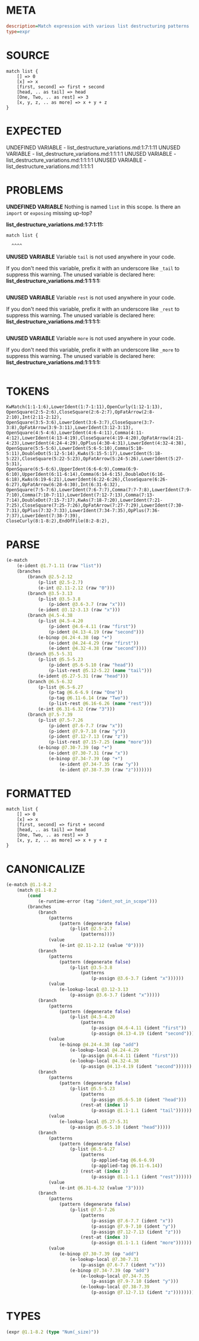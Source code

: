 # META
~~~ini
description=Match expression with various list destructuring patterns
type=expr
~~~
# SOURCE
~~~roc
match list {
    [] => 0
    [x] => x
    [first, second] => first + second
    [head, .. as tail] => head
    [One, Two, .. as rest] => 3
    [x, y, z, .. as more] => x + y + z
}
~~~
# EXPECTED
UNDEFINED VARIABLE - list_destructure_variations.md:1:7:1:11
UNUSED VARIABLE - list_destructure_variations.md:1:1:1:1
UNUSED VARIABLE - list_destructure_variations.md:1:1:1:1
UNUSED VARIABLE - list_destructure_variations.md:1:1:1:1
# PROBLEMS
**UNDEFINED VARIABLE**
Nothing is named `list` in this scope.
Is there an `import` or `exposing` missing up-top?

**list_destructure_variations.md:1:7:1:11:**
```roc
match list {
```
      ^^^^


**UNUSED VARIABLE**
Variable `tail` is not used anywhere in your code.

If you don't need this variable, prefix it with an underscore like `_tail` to suppress this warning.
The unused variable is declared here:
**list_destructure_variations.md:1:1:1:1:**
```roc

```



**UNUSED VARIABLE**
Variable `rest` is not used anywhere in your code.

If you don't need this variable, prefix it with an underscore like `_rest` to suppress this warning.
The unused variable is declared here:
**list_destructure_variations.md:1:1:1:1:**
```roc

```



**UNUSED VARIABLE**
Variable `more` is not used anywhere in your code.

If you don't need this variable, prefix it with an underscore like `_more` to suppress this warning.
The unused variable is declared here:
**list_destructure_variations.md:1:1:1:1:**
```roc

```



# TOKENS
~~~zig
KwMatch(1:1-1:6),LowerIdent(1:7-1:11),OpenCurly(1:12-1:13),
OpenSquare(2:5-2:6),CloseSquare(2:6-2:7),OpFatArrow(2:8-2:10),Int(2:11-2:12),
OpenSquare(3:5-3:6),LowerIdent(3:6-3:7),CloseSquare(3:7-3:8),OpFatArrow(3:9-3:11),LowerIdent(3:12-3:13),
OpenSquare(4:5-4:6),LowerIdent(4:6-4:11),Comma(4:11-4:12),LowerIdent(4:13-4:19),CloseSquare(4:19-4:20),OpFatArrow(4:21-4:23),LowerIdent(4:24-4:29),OpPlus(4:30-4:31),LowerIdent(4:32-4:38),
OpenSquare(5:5-5:6),LowerIdent(5:6-5:10),Comma(5:10-5:11),DoubleDot(5:12-5:14),KwAs(5:15-5:17),LowerIdent(5:18-5:22),CloseSquare(5:22-5:23),OpFatArrow(5:24-5:26),LowerIdent(5:27-5:31),
OpenSquare(6:5-6:6),UpperIdent(6:6-6:9),Comma(6:9-6:10),UpperIdent(6:11-6:14),Comma(6:14-6:15),DoubleDot(6:16-6:18),KwAs(6:19-6:21),LowerIdent(6:22-6:26),CloseSquare(6:26-6:27),OpFatArrow(6:28-6:30),Int(6:31-6:32),
OpenSquare(7:5-7:6),LowerIdent(7:6-7:7),Comma(7:7-7:8),LowerIdent(7:9-7:10),Comma(7:10-7:11),LowerIdent(7:12-7:13),Comma(7:13-7:14),DoubleDot(7:15-7:17),KwAs(7:18-7:20),LowerIdent(7:21-7:25),CloseSquare(7:25-7:26),OpFatArrow(7:27-7:29),LowerIdent(7:30-7:31),OpPlus(7:32-7:33),LowerIdent(7:34-7:35),OpPlus(7:36-7:37),LowerIdent(7:38-7:39),
CloseCurly(8:1-8:2),EndOfFile(8:2-8:2),
~~~
# PARSE
~~~clojure
(e-match
	(e-ident @1.7-1.11 (raw "list"))
	(branches
		(branch @2.5-2.12
			(p-list @2.5-2.7)
			(e-int @2.11-2.12 (raw "0")))
		(branch @3.5-3.13
			(p-list @3.5-3.8
				(p-ident @3.6-3.7 (raw "x")))
			(e-ident @3.12-3.13 (raw "x")))
		(branch @4.5-4.38
			(p-list @4.5-4.20
				(p-ident @4.6-4.11 (raw "first"))
				(p-ident @4.13-4.19 (raw "second")))
			(e-binop @4.24-4.38 (op "+")
				(e-ident @4.24-4.29 (raw "first"))
				(e-ident @4.32-4.38 (raw "second"))))
		(branch @5.5-5.31
			(p-list @5.5-5.23
				(p-ident @5.6-5.10 (raw "head"))
				(p-list-rest @5.12-5.22 (name "tail")))
			(e-ident @5.27-5.31 (raw "head")))
		(branch @6.5-6.32
			(p-list @6.5-6.27
				(p-tag @6.6-6.9 (raw "One"))
				(p-tag @6.11-6.14 (raw "Two"))
				(p-list-rest @6.16-6.26 (name "rest")))
			(e-int @6.31-6.32 (raw "3")))
		(branch @7.5-7.39
			(p-list @7.5-7.26
				(p-ident @7.6-7.7 (raw "x"))
				(p-ident @7.9-7.10 (raw "y"))
				(p-ident @7.12-7.13 (raw "z"))
				(p-list-rest @7.15-7.25 (name "more")))
			(e-binop @7.30-7.39 (op "+")
				(e-ident @7.30-7.31 (raw "x"))
				(e-binop @7.34-7.39 (op "+")
					(e-ident @7.34-7.35 (raw "y"))
					(e-ident @7.38-7.39 (raw "z")))))))
~~~
# FORMATTED
~~~roc
match list {
	[] => 0
	[x] => x
	[first, second] => first + second
	[head, .. as tail] => head
	[One, Two, .. as rest] => 3
	[x, y, z, .. as more] => x + y + z
}
~~~
# CANONICALIZE
~~~clojure
(e-match @1.1-8.2
	(match @1.1-8.2
		(cond
			(e-runtime-error (tag "ident_not_in_scope")))
		(branches
			(branch
				(patterns
					(pattern (degenerate false)
						(p-list @2.5-2.7
							(patterns))))
				(value
					(e-int @2.11-2.12 (value "0"))))
			(branch
				(patterns
					(pattern (degenerate false)
						(p-list @3.5-3.8
							(patterns
								(p-assign @3.6-3.7 (ident "x"))))))
				(value
					(e-lookup-local @3.12-3.13
						(p-assign @3.6-3.7 (ident "x")))))
			(branch
				(patterns
					(pattern (degenerate false)
						(p-list @4.5-4.20
							(patterns
								(p-assign @4.6-4.11 (ident "first"))
								(p-assign @4.13-4.19 (ident "second"))))))
				(value
					(e-binop @4.24-4.38 (op "add")
						(e-lookup-local @4.24-4.29
							(p-assign @4.6-4.11 (ident "first")))
						(e-lookup-local @4.32-4.38
							(p-assign @4.13-4.19 (ident "second"))))))
			(branch
				(patterns
					(pattern (degenerate false)
						(p-list @5.5-5.23
							(patterns
								(p-assign @5.6-5.10 (ident "head")))
							(rest-at (index 1)
								(p-assign @1.1-1.1 (ident "tail"))))))
				(value
					(e-lookup-local @5.27-5.31
						(p-assign @5.6-5.10 (ident "head")))))
			(branch
				(patterns
					(pattern (degenerate false)
						(p-list @6.5-6.27
							(patterns
								(p-applied-tag @6.6-6.9)
								(p-applied-tag @6.11-6.14))
							(rest-at (index 2)
								(p-assign @1.1-1.1 (ident "rest"))))))
				(value
					(e-int @6.31-6.32 (value "3"))))
			(branch
				(patterns
					(pattern (degenerate false)
						(p-list @7.5-7.26
							(patterns
								(p-assign @7.6-7.7 (ident "x"))
								(p-assign @7.9-7.10 (ident "y"))
								(p-assign @7.12-7.13 (ident "z")))
							(rest-at (index 3)
								(p-assign @1.1-1.1 (ident "more"))))))
				(value
					(e-binop @7.30-7.39 (op "add")
						(e-lookup-local @7.30-7.31
							(p-assign @7.6-7.7 (ident "x")))
						(e-binop @7.34-7.39 (op "add")
							(e-lookup-local @7.34-7.35
								(p-assign @7.9-7.10 (ident "y")))
							(e-lookup-local @7.38-7.39
								(p-assign @7.12-7.13 (ident "z"))))))))))
~~~
# TYPES
~~~clojure
(expr @1.1-8.2 (type "Num(_size)"))
~~~

